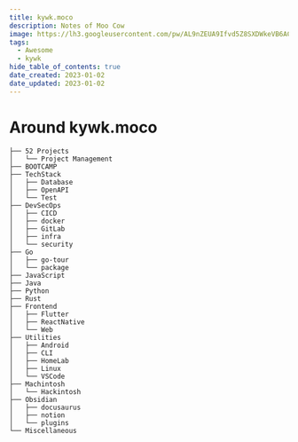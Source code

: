 ```yaml
---
title: kywk.moco
description: Notes of Moo Cow
image: https://lh3.googleusercontent.com/pw/AL9nZEUA9Ifvd5Z8SXDWkeVB6AC4MPGwnXaL6kBXNPoXwOQQ2jOcZ1Jw_0p8TKK8C3ZX0e67_FOY15eDrm7aaXSQJcKtoUzC80SAQEHsaBy6qS2AqNNs5VUFNXBKm439y_1wkvmDl-PnL8ReojnIumNlEvOXBg=w800-no?authuser=0
tags:
  - Awesome
  - kywk
hide_table_of_contents: true
date_created: 2023-01-02
date_updated: 2023-01-02
---
```

# Around kywk.moco

```
├── 52 Projects
│   └── Project Management
├── BOOTCAMP
├── TechStack
│   ├── Database
│   ├── OpenAPI
│   └── Test
├── DevSecOps
│   ├── CICD
│   ├── docker
│   ├── GitLab
│   ├── infra
│   └── security
├── Go
│   ├── go-tour
│   └── package
├── JavaScript
├── Java
├── Python
├── Rust
├── Frontend
│   ├── Flutter
│   ├── ReactNative
│   └── Web
├── Utilities
│   ├── Android
│   ├── CLI
│   ├── HomeLab
│   ├── Linux
│   └── VSCode
├── Machintosh
│   └── Hackintosh
├── Obsidian
│   ├── docusaurus
│   ├── notion
│   └── plugins
└── Miscellaneous
```

<!--
00 52 Projects
03 BOOTCAMP

10 TechStack

20 DevSecOps
   - SRE
   - docker

30 Go
31 JavaScript
   - TypeScript
32 Java
33 Python
34 Rust

50 Frontend
   - Web
   - Flutter
   - ReactNative

70 Utilities
   - CLI
75 Machintosh
80 Obsidian

99 Miscellaneous
-->
